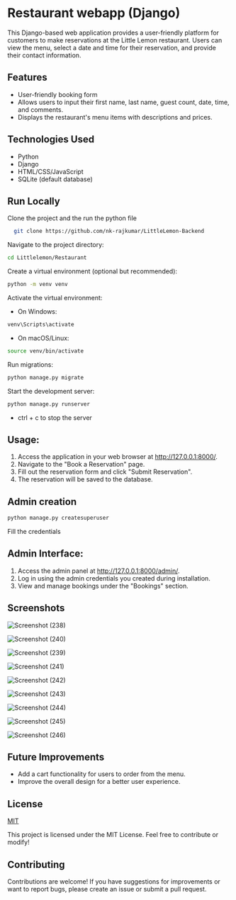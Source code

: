 
# Restaurant webapp (Django) 

This Django-based web application provides a user-friendly platform for customers to make reservations at the Little Lemon restaurant. Users can view the menu, select a date and time for their reservation, and provide their contact information.

## Features

- User-friendly booking form
- Allows users to input their first name, last name, guest count, date, time, and comments.
- Displays the restaurant's menu items with descriptions and prices.
## Technologies Used
- Python
- Django 
- HTML/CSS/JavaScript
- SQLite (default database)

## Run Locally

Clone the project and the run the python file

```bash
  git clone https://github.com/nk-rajkumar/LittleLemon-Backend
```
Navigate to the project directory:
```bash
cd Littlelemon/Restaurant
```

Create a virtual environment (optional but recommended):
```bash
python -m venv venv
```
Activate the virtual environment:
- On Windows:
```bash
venv\Scripts\activate
```
- On macOS/Linux:
```bash
source venv/bin/activate
```
Run migrations:
```bash
python manage.py migrate
```
Start the development server:
```bash
python manage.py runserver
```
- ctrl + c to stop the server

## Usage:

1. Access the application in your web browser at http://127.0.0.1:8000/.   
2. Navigate to the "Book a Reservation" page.
3. Fill out the reservation form and click "Submit Reservation".
4. The reservation will be saved to the database.

## Admin creation
```bash
python manage.py createsuperuser
```
Fill the credentials


## Admin Interface:

1. Access the admin panel at http://127.0.0.1:8000/admin/.
2. Log in using the admin credentials you created during installation.
3. View and manage bookings under the "Bookings" section.
## Screenshots 

![Screenshot (238)](https://github.com/user-attachments/assets/3c217057-ef53-41cc-92b9-337f21ad073b)

![Screenshot (240)](https://github.com/user-attachments/assets/65b8c84b-b9d2-4759-99c6-ae35603db11b)

![Screenshot (239)](https://github.com/user-attachments/assets/a94a30d2-9029-45e6-a6c1-234ae16a46cd)

![Screenshot (241)](https://github.com/user-attachments/assets/59a5f58b-ae7b-4e9b-965c-86e7549e1f34)

![Screenshot (242)](https://github.com/user-attachments/assets/c5b41190-c73d-4d12-a1ea-09314a5b3eec)

![Screenshot (243)](https://github.com/user-attachments/assets/99667845-38f5-48d9-af42-a2302875fb65)

![Screenshot (244)](https://github.com/user-attachments/assets/2e3a83a2-f22c-4885-b6ee-cb2ec97e1f01)

![Screenshot (245)](https://github.com/user-attachments/assets/c4397bcc-46d4-42b1-96a5-1d4cbe08ee9d)

![Screenshot (246)](https://github.com/user-attachments/assets/21fe7ddb-a0e7-4ad3-a3e7-50ca3674159d)

## Future Improvements

- Add a cart functionality for users to order from the menu.
- Improve the overall design for a better user experience.

## License

[MIT](https://choosealicense.com/licenses/mit/)

This project is licensed under the MIT License. Feel free to contribute or modify!

## Contributing

Contributions are welcome! If you have suggestions for improvements or want to report bugs, please create an issue or submit a pull request.
